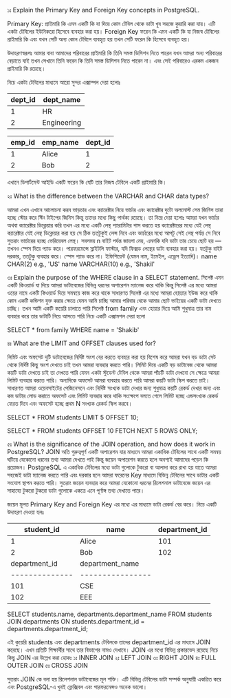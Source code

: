 ১ঃ Explain the Primary Key and Foreign Key concepts in PostgreSQL.

Primary Key: 
প্রাইমারি কি এমন একটি কি যা দিয়ে কোন টেবিল থেকে ডাটা খুব সহজে কুয়ারি করা যায়। এটি একটা টেবিলের ইউনিকরো হিসেবে ব্যবহার করা হয়।
Foreign Key
ফরেন কি এমন একটি কি যা নিজস্ব টেবিলের প্রাইমারি কি এবং যখন সেটি অন্য কোন টেবিলে ব্যবহৃত হয় তখন সেটি ফরেন কি হিসেবে ব্যবহৃত হয়।

উদাহরণস্বরূপঃ আমার বাবা আমাদের পরিবারের প্রাইমারি কি তিনি সমস্ত ডিসিশন নিতে পারেন যখন আমরা অন্য পরিবারের বেড়াতে যাই তখন সেখানে তিনি ফরেন কি তিনি সমস্ত ডিসিশন নিতে পারেন না। এবং সেই পরিবারেও এরকম একজন প্রাইমারি কি রয়েছে।

নিচে একটা টেবিলের মাধ্যমে আরো সুন্দর এক্সাম্পল দেয়া হলোঃ 

| dept\_id | dept\_name  |
| -------- | ----------- |
| 1        | HR          |
| 2        | Engineering |

| emp\_id | emp\_name | dept\_id |
| ------- | --------- | -------- |
| 1       | Alice     | 1        |
| 2       | Bob       | 2        |

এখানে ডিপার্টমেন্ট আইডি একটি ফরেন কি যেটি তার নিজস্ব টেবিলে একটি প্রাইমারি কি।


২ঃ What is the difference between the VARCHAR and CHAR data types?

আমরা এখন এখানে আলোচনা করব ভাড়চার এবং ক্যারেক্টার নিয়ে ভার্চার এবং ক্যারেক্টার দুটো অলমোস্ট সেম জিনিস তারা হচ্ছে স্টোর করে স্টিং টাইপের জিনিস কিন্তু তাদের মধ্যে কিছু পার্থক্য রয়েছে। তা নিম্নে দেয়া হলোঃ
আমরা যখন ভার্চার অথবা ক্যারেক্টার ডিক্লেয়ার করি তখন এর মধ্যে একটি লেন্থ প্যারামিটার পাস করতে হয় ক্যারেক্টারের মধ্যে যেই লেন্থ ক্যারেক্টার যেই লেন্থ ডিক্লেয়ার করা হয় সে ঠিক ততটুকুই লেন্স নিবে এবং ভার্চারের মধ্যে আপটু সেই লেন্থ পর্যন্ত সে নিবে সুতরাং ভার্চারের হচ্ছে ভেরিয়েবল লেন্থ।
সবসময় n বাইট পর্যন্ত জায়গা নেয়, এমনকি যদি ডাটা তার চেয়ে ছোট হয় — তখনও স্পেস দিয়ে প্যাড করে।
পারফরমেন্সে স্লাইটলি ফাস্টার, যদি ফিক্সড লেন্থের ডাটা ব্যবহার করা হয়।
যতটুকু বাইট দরকার, ততটুকু ব্যবহার করে। স্পেস প্যাড করে না।
ইফিশিয়েন্ট (যেমন নাম, ইমেইল, এড্রেস ইত্যাদি)।
name CHAR(2)  e.g., 'US'
name VARCHAR(10)  e.g., 'Shakil'

৩ঃ Explain the purpose of the WHERE clause in a SELECT statement.
সিলেক্ট এমন একটি কিওয়ার্ড যা দিয়ে আমরা ডাটাবেজের বিভিন্ন ধরনের অপারেশন ম্যানেজ করে থাকি কিন্তু সিলেক্ট এর মধ্যে আমরা ওয়ের নামে একটি কিওয়ার্ড দিয়ে সমন্বয়ে কাজ করে থাকে
সাধারণত সিলেক্ট এর মধ্যে আমরা হোয়্যার ইউজ করে থাকি কোন একটি কন্ডিশন যুক্ত করার ক্ষেত্রে যেমন আমি চাচ্ছি আমার পরিবার থেকে আমার ছোট ভাইয়ের একটি ডাটা দেখতে চাচ্ছি।
তখন আমি একটি কয়েরি চালাতে পারি সিলেক্ট from family এবং হোয়ার দিয়ে আমি শুধুমাত্র তার নাম ব্যবহার করে তার ডাটাটি নিয়ে আসতে পারি নিচে একটি এক্সামপল দেয়া হলো

SELECT * from family
WHERE name = 'Shakib'

৪ঃ What are the LIMIT and OFFSET clauses used for?

লিমিট এবং অফসেট দুটি ডাটাবেজের নির্দিষ্ট অংশ বের করতে ব্যবহার করা হয় বিশেষ করে আমরা যখন বড় ডাটা সেট থেকে নির্দিষ্ট কিছু অংশ দেখতে চাই তখন আমরা ব্যবহার করতে পারি।
লিমিট দিয়ে একটি বড় ডাটাবেজ থেকে আমরা কয়টি ডাটা দেখতে চাই তা দেখতে পারি যেমন একটা স্টুডেন্ট টেবিল থেকে আমরা পাঁচটি ডাটা দেখবো সে ক্ষেত্রে আমরা লিমিট ব্যবহার করতে পারি। অন্যদিকে অফসেট আমরা ব্যবহার করতে পারি আমরা কয়টি ডাটা স্কিপ করতে চাই।
সাধারণত আমরা ওয়েবসাইটের পেজিনেসনে এবং নির্দিষ্ট সংখ্যক ডাটা দেখার জন্য শুধুমাত্র কয়টি রেকর্ড দেখার জন্য এবং কম ডাটার লোড করাতে অফসেট এবং লিমিট ব্যবহার করে থাকি সংক্ষেপে বলতে গেলে লিমিট হচ্ছে এন্ডসংখ্যক রেকর্ড ফেরত দিবে এবং অফসেট হচ্ছে প্রথম N সংখ্যক রেকর্ড স্কিপ করবে।

SELECT * FROM students
LIMIT 5 OFFSET 10;


SELECT * FROM students
OFFSET 10 FETCH NEXT 5 ROWS ONLY;

৫ঃ What is the significance of the JOIN operation, and how does it work in PostgreSQL?
JOIN অতি গুরুত্বপূর্ণ একটি অপারেশন যার মাধ্যমে আমরা একাধিক টেবিলের সাথে একটি সমন্বয় ঘটিয়ে যেকোনো ধরনের তথ্য আমরা দেখতে পাই কিন্তু জয়েন অপারেশন করতে হলে অবশ্যই আমাদের পড়েন কি প্রয়োজন। PostgreSQL এ একাধিক টেবিলের মধ্যে ডাটা গুলোকে টুকরো বা আলাদা করে রাখা হয় যাতে আমরা সহজেই ডাটা ম্যানেজ করতে পারি এবং দরকার হলে আমরা ফরেনের Key মাধ্যমে বিভিন্ন টেবিলের সাথে ডাটার একটি সংযোগ স্থাপন করতে পারি।
সুতরাং জয়েন ব্যবহার করে আমরা যেকোনো ধরনের রিলেশনাল ডাটাবেজে জয়েন এর সাহায্যে টুকরো টুকরো ডাটা গুলোকে একত্রে এনে পূর্ণাঙ্গ তথ্য দেখাতে পারে।

জয়েন মূলত Primary Key and Foreign Key এর মধ্যে এর মাধ্যমে ডাটা রেকর্ড বের করে। নিচে একটি উদাহরণ দেওয়া হলঃ

| student\_id | name  | department\_id |
| ----------- | ----- | -------------- |
| 1           | Alice | 101            |
| 2           | Bob   | 102            |
| department\_id | department\_name |
| -------------- | ---------------- |
| 101            | CSE              |
| 102            | EEE              |

SELECT students.name, departments.department_name
FROM students
JOIN departments
ON students.department_id = departments.department_id;

এই কুয়েরি students এবং departments টেবিলকে তাদের department_id এর মাধ্যমে JOIN করেছে। এখন প্রতিটি শিক্ষার্থীর সাথে তার বিভাগের নামও দেখাবে।
JOIN এর মধ্যে বিভিন্ন প্রকারভেদ রয়েছে নিচে কিছু JOIN এর উল্লেখ করা হোকঃ 
১ঃ INNER JOIN	২ঃ LEFT JOIN	৩ঃ RIGHT JOIN	৪ঃ FULL OUTER JOIN	৫ঃ CROSS JOIN	

সুতরাং JOIN কে বলা হয় রিলেশনাল ডাটাবেজের মূল শক্তি। এটি বিভিন্ন টেবিলের ডাটা সম্পর্ক অনুযায়ী একত্রিত করে এবং PostgreSQL-এ খুবই ফ্লেক্সিবল এবং পারফরমেন্সও অনেক ভালো। 

